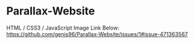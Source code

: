 # Parallax-Website
HTML / CSS3 / JavaScript
Image Link Below:
https://github.com/genis96/Parallax-Website/issues/1#issue-471363567
